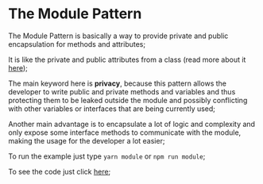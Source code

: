 # The Module Pattern
The Module Pattern is basically a way to provide private and public encapsulation for methods and attributes;

It is like the private and public attributes from a class (read more about it [here](https://stackoverflow.com/questions/215497/what-is-the-difference-between-public-protected-package-private-and-private-in#:~:text=public%20%3A%20accessible%20from%20everywhere.,within%20the%20same%20class%20only.));

The main keyword here is **privacy**, because this pattern allows the developer to write public and private methods and variables and thus protecting them to be leaked outside the module and possibly conflicting with other variables or interfaces that are being currently used;

Another main advantage is to encapsulate a lot of logic and complexity and only expose some interface methods to communicate with the module, making the usage for the developer a lot easier;

To run the example just type `yarn module` or `npm run module`;

To see the code just click [here](/creational/module/example.js);
